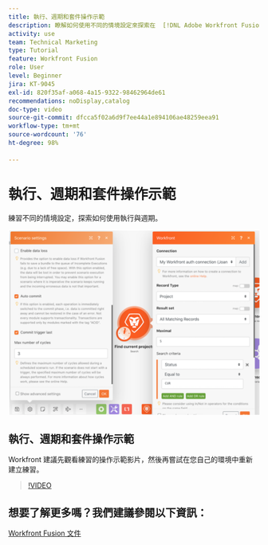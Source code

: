 ```yaml
---
title: 執行、週期和套件操作示範
description: 瞭解如何使用不同的情境設定來探索在  [!DNL Adobe Workfront Fusion] 中如何使用執行和週期。
activity: use
team: Technical Marketing
type: Tutorial
feature: Workfront Fusion
role: User
level: Beginner
jira: KT-9045
exl-id: 820f35af-a068-4a15-9322-98462964de61
recommendations: noDisplay,catalog
doc-type: video
source-git-commit: dfcca5f02a6d9f7ee44a1e894106ae48259eea91
workflow-type: tm+mt
source-wordcount: '76'
ht-degree: 98%

---
```


# 執行、週期和套件操作示範

練習不同的情境設定，探索如何使用執行與週期。

![影像顯示執行與週期設定](assets/execution-history-and-scheduling-6.png)

## 執行、週期和套件操作示範

Workfront 建議先觀看練習的操作示範影片，然後再嘗試在您自己的環境中重新建立練習。

>[!VIDEO](https://video.tv.adobe.com/v/335286/?quality=12&learn=on&enablevpops)



## 想要了解更多嗎？我們建議參閱以下資訊：

[Workfront Fusion 文件](https://experienceleague.adobe.com/en/docs/workfront-fusion/using/get-started-with-fusion/understand-workfront-fusion/workfront-fusion-overview)
